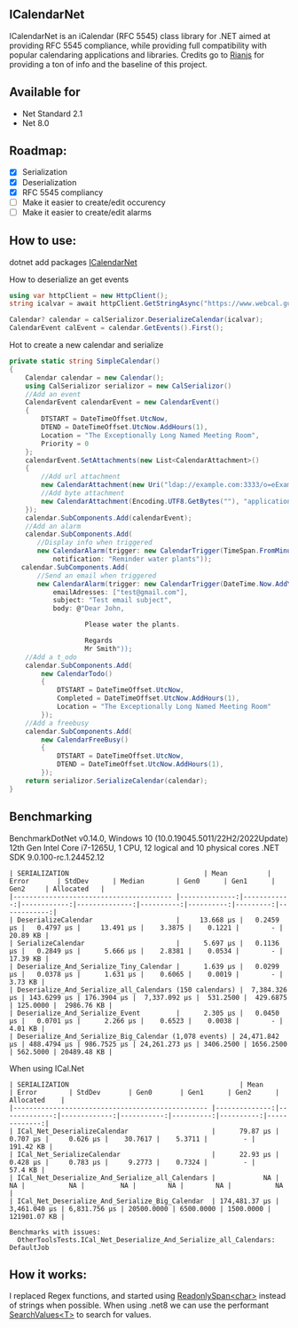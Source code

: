 


## ICalendarNet
ICalendarNet is an iCalendar (RFC 5545) class library for .NET aimed at providing RFC 5545 compliance, while providing full compatibility with popular calendaring applications and libraries.
Credits go to [Rianjs](https://github.com/rianjs/ical.net) for providing a ton of info and the baseline of this project.


## Available for
* Net Standard 2.1
* Net 8.0

## Roadmap:

 - [x] Serialization
 - [x] Deserialization
 - [x] RFC 5545 compliancy
 - [ ] Make it easier to create/edit occurency
 - [ ] Make it easier to create/edit alarms

## How to use:

dotnet add packages [ICalendarNet](https://www.nuget.org/packages/ICalendarNet)

How to deserialize an get events
```csharp
using var httpClient = new HttpClient();
string icalvar = await httpClient.GetStringAsync("https://www.webcal.guru/en-US/download_calendar?calendar_instance_id=10");

Calendar? calendar = calSerializor.DeserializeCalendar(icalvar);
CalendarEvent calEvent = calendar.GetEvents().First();
```

Hot to create a new calendar and serialize
```csharp
private static string SimpleCalendar()
{
    Calendar calendar = new Calendar();
    using CalSerializor serializor = new CalSerializor()
    //Add an event
    CalendarEvent calendarEvent = new CalendarEvent()
    {
        DTSTART = DateTimeOffset.UtcNow,
        DTEND = DateTimeOffset.UtcNow.AddHours(1),
        Location = "The Exceptionally Long Named Meeting Room",
        Priority = 0
    };
    calendarEvent.SetAttachments(new List<CalendarAttachment>()
    {
        //Add url attachment
        new CalendarAttachment(new Uri("ldap://example.com:3333/o=eExample Industries,c=3DUS??(cn=3DBJohn Smith)"), ""),
        //Add byte attachment
        new CalendarAttachment(Encoding.UTF8.GetBytes(""), "application/msword")
    });
    calendar.SubComponents.Add(calendarEvent);
    //Add an alarm
    calendar.SubComponents.Add(
       //Display info when triggered
       new CalendarAlarm(trigger: new CalendarTrigger(TimeSpan.FromMinutes(-108)),
           notification: "Reminder water plants"));
   calendar.SubComponents.Add(
       //Send an email when triggered
       new CalendarAlarm(trigger: new CalendarTrigger(DateTime.Now.AddYears(1)),
           emailAdresses: ["test@gmail.com"],
           subject: "Test email subject",
           body: @"Dear John,

				   Please water the plants.

				   Regards
				   Mr Smith"));
    //Add a t_odo
    calendar.SubComponents.Add(
        new CalendarTodo()
        {
            DTSTART = DateTimeOffset.UtcNow,
            Completed = DateTimeOffset.UtcNow.AddHours(1),
            Location = "The Exceptionally Long Named Meeting Room"
        });
    //Add a freebusy
    calendar.SubComponents.Add(
        new CalendarFreeBusy()
        {
            DTSTART = DateTimeOffset.UtcNow,
            DTEND = DateTimeOffset.UtcNow.AddHours(1),
        });
    return serializor.SerializeCalendar(calendar);
}
```

## Benchmarking

BenchmarkDotNet v0.14.0, Windows 10 (10.0.19045.5011/22H2/2022Update)
12th Gen Intel Core i7-1265U, 1 CPU, 12 logical and 10 physical cores
.NET SDK 9.0.100-rc.1.24452.12

```
| SERIALIZATION                                  | Mean          | Error       | StdDev      | Median        | Gen0      | Gen1      | Gen2     | Allocated   |
|---------------------------------------- |--------------:|------------:|------------:|--------------:|----------:|----------:|---------:|------------:|
| DeserializeCalendar                     |     13.668 μs |   0.2459 μs |   0.4797 μs |     13.491 μs |    3.3875 |    0.1221 |        - |    20.89 KB |
| SerializeCalendar                       |      5.697 μs |   0.1136 μs |   0.2849 μs |      5.666 μs |    2.8381 |    0.0534 |        - |    17.39 KB |
| Deserialize_And_Serialize_Tiny_Calendar |      1.639 μs |   0.0299 μs |   0.0378 μs |      1.631 μs |    0.6065 |    0.0019 |        - |     3.73 KB |
| Deserialize_And_Serialize_all_Calendars (150 calendars) |  7,384.326 μs | 143.6299 μs | 176.3904 μs |  7,337.092 μs |  531.2500 |  429.6875 | 125.0000 |  2986.76 KB |
| Deserialize_And_Serialize_Event         |      2.305 μs |   0.0450 μs |   0.0701 μs |      2.266 μs |    0.6523 |    0.0038 |        - |     4.01 KB |
| Deserialize_And_Serialize_Big_Calendar (1,078 events) | 24,471.842 μs | 488.4794 μs | 986.7525 μs | 24,261.273 μs | 3406.2500 | 1656.2500 | 562.5000 | 20489.48 KB |

```
When using ICal.Net
```
| SERIALIZATION                                           | Mean          | Error        | StdDev       | Gen0       | Gen1      | Gen2      | Allocated    |
|------------------------------------------------- |--------------:|-------------:|-------------:|-----------:|----------:|----------:|-------------:|
| ICal_Net_DeserializeCalendar                     |      79.87 μs |     0.707 μs |     0.626 μs |    30.7617 |    5.3711 |         - |    191.42 KB |
| ICal_Net_SerializeCalendar                       |      22.93 μs |     0.428 μs |     0.783 μs |     9.2773 |    0.7324 |         - |      57.4 KB |
| ICal_Net_Deserialize_And_Serialize_all_Calendars |            NA |           NA |           NA |         NA |        NA |        NA |           NA |
| ICal_Net_Deserialize_And_Serialize_Big_Calendar  | 174,481.37 μs | 3,461.040 μs | 6,831.756 μs | 20500.0000 | 6500.0000 | 1500.0000 | 121901.07 KB |

Benchmarks with issues:
  OtherToolsTests.ICal_Net_Deserialize_And_Serialize_all_Calendars: DefaultJob
```
## How it works:

I replaced Regex functions, and started using [ReadonlySpan\<char>](https://learn.microsoft.com/en-us/dotnet/api/system.readonlyspan-1?view=net-8.0) instead of strings when possible.
When using .net8 we can use the performant [SearchValues\<T>](https://learn.microsoft.com/en-us/dotnet/api/system.buffers.searchvalues-1?view=net-8.0) to search for values.
